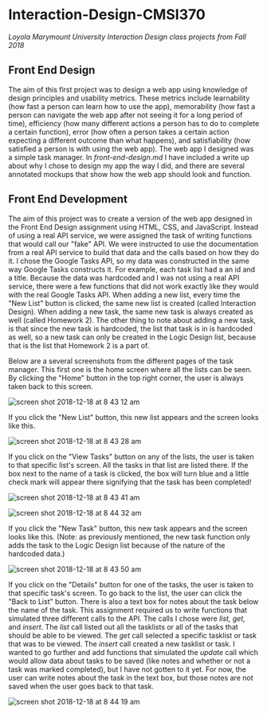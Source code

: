 # Interaction-Design-CMSI370
*Loyola Marymount University Interaction Design class projects from Fall 2018*

## Front End Design
The aim of this first project was to design a web app using knowledge of design principles and usability metrics. These metrics include learnability (how fast a person can learn how to use the app), memorability (how fast a person can navigate the web app after not seeing it for a long period of time), efficiency (how many different actions a person has to do to complete a certain function), error (how often a person takes a certain action expecting a different outcome than what happens), and satisfiability (how satisfied a person is with using the web app). The web app I designed was a simple task manager. In *front-end-design.md* I have included a write up about why I chose to design my app the way I did, and there are several annotated mockups that show how the web app should look and function.

## Front End Development
The aim of this project was to create a version of the web app designed in the Front End Design assignment using HTML, CSS, and JavaScript. Instead of using a real API service, we were assigned the task of writing functions that would call our "fake" API. We were instructed to use the documentation from a real API service to build that data and the calls based on how they do it. I chose the Google Tasks API, so my data was constructed in the same way Google Tasks constructs it. For example, each task list had a an id and a title. Because the data was hardcoded and I was not using a real API service, there were a few functions that did not work exactly like they would with the real Google Tasks API. When adding a new list, every time the "New List" button is clicked, the same new list is created (called Interaction Design). When adding a new task, the same new task is always created as well (called Homework 2). The other thing to note about adding a new task, is that since the new task is hardcoded, the list that task is in is hardcoded as well, so a new task can only be created in the Logic Design list, because that is the list that Homework 2 is a part of. 

Below are a several screenshots from the different pages of the task manager. This first one is the home screen where all the lists can be seen. By clicking the "Home" button in the top right corner, the user is always taken back to this screen.

![screen shot 2018-12-18 at 8 43 12 am](https://user-images.githubusercontent.com/31746937/50168885-48730b00-02a1-11e9-8bb9-7cd8218323a2.png)

If you click the "New List" button, this new list appears and the screen looks like this.

![screen shot 2018-12-18 at 8 43 28 am](https://user-images.githubusercontent.com/31746937/50169057-a869b180-02a1-11e9-98d6-50a9d850708e.png)

If you click on the "View Tasks" button on any of the lists, the user is taken to that specific list's screen. All the tasks in that list are listed there. If the box next to the name of a task is clicked, the box will turn blue and a little check mark will appear there signifying that the task has been completed!

![screen shot 2018-12-18 at 8 43 41 am](https://user-images.githubusercontent.com/31746937/50169182-e8c92f80-02a1-11e9-938a-b0532569dbc3.png)

![screen shot 2018-12-18 at 8 44 32 am](https://user-images.githubusercontent.com/31746937/50169641-d4396700-02a2-11e9-9902-236b1afb89ff.png)

If you click the "New Task" button, this new task appears and the screen looks like this. (Note: as previously mentioned, the new task function only adds the task to the Logic Design list because of the nature of the hardcoded data.)

![screen shot 2018-12-18 at 8 43 50 am](https://user-images.githubusercontent.com/31746937/50169301-2ded6180-02a2-11e9-961d-7f22918e4a78.png)

If you click on the "Details" button for one of the tasks, the user is taken to that specific task's screen. To go back to the list, the user can click the "Back to List" button. There is also a text box for notes about the task below the name of the task. This assignment required us to write functions that simulated three different calls to the API. The calls I chose were *list, get,* and *insert*. The *list* call listed out all the tasklists or all of the tasks that should be able to be viewed. The *get* call selected a specific tasklist or task that was to be viewed. The *insert* call created a new tasklist or task. I wanted to go further and add functions that simulated the *update* call which would allow data about tasks to be saved (like notes and whether or not a task was marked completed), but I have not gotten to it yet. For now, the user can write notes about the task in the text box, but those notes are not saved when the user goes back to that task.

![screen shot 2018-12-18 at 8 44 19 am](https://user-images.githubusercontent.com/31746937/50170011-c0423500-02a3-11e9-9b01-6ca17a08590d.png)


